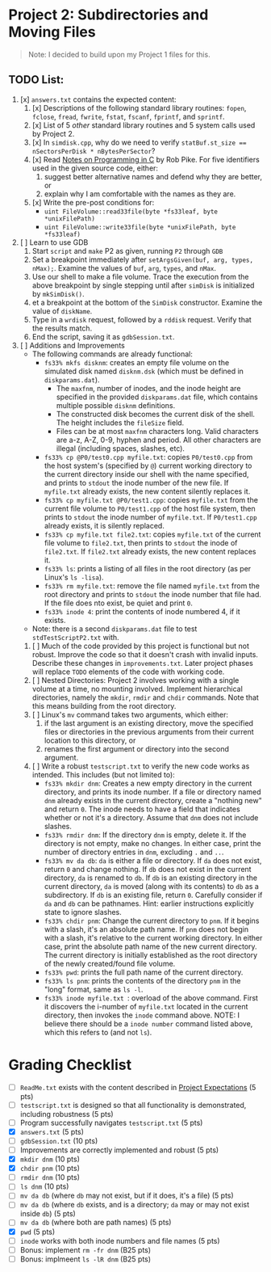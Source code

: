 # Project 2: Subdirectories and Moving Files
> Note: I decided to build upon my Project 1 files for this.
## TODO List:
1. [x] `answers.txt` contains the expected content:
    1. [x] Descriptions of the following standard library routines: `fopen`, `fclose`, `fread`, `fwrite`, `fstat`, `fscanf`, `fprintf`, and `sprintf`.
    2. [x] List of 5 *other* standard library routines and 5 system calls used by Project 2.
    3. [x] In `simdisk.cpp`, why do we need to verify `statBuf.st_size == nSectorsPerDisk * nBytesPerSector`?
    4. [x] Read [Notes on Programming in C](https://avida.cs.wright.edu/courses/CEG4350/Notes/Rob%20Pike%20Notes%20on%20Programming%20in%20C.html) by Rob Pike.  For five identifiers used in the given source code, either:
        1. suggest better alternative names and defend why they are better, or
        2. explain why I am comfortable with the names as they are.
    5. [x] Write the pre-post conditions for:
        - `uint FileVolume::read33file(byte *fs33leaf, byte *unixFilePath)`
        - `uint FileVolume::write33file(byte *unixFilePath, byte *fs33leaf)`
2. [ ] Learn to use GDB
    1. Start `script` and `make` P2 as given, running `P2` through `GDB`
    2. Set a breakpoint immediately after `setArgsGiven(buf, arg, types, nMax);`.  Examine the values of `buf`, `arg`, `types`, and `nMax`.
    3. Use our shell to make a file volume.  Trace the execution from the above breakpoint by single stepping until after `simDisk` is initialized by `mkSimDisk()`.
    4. et a breakpoint at the bottom of the `SimDisk` constructor.  Examine the value of `diskName`.
    5. Type in a `wrdisk` request, followed by a `rddisk` request.  Verify that the results match.
    6. End the script, saving it as `gdbSession.txt`.
3. [ ] Additions and Improvements
    - The following commands are already functional:
        - `fs33% mkfs disknm`: creates an empty file volume on the simulated disk named `disknm.dsk` (which must be defined in `diskparams.dat`).  
            - The `maxfnm`, number of inodes, and the inode height are specified in the provided `diskparams.dat` file, which contains multiple possible `disknm` definitions.  
            - The constructed disk becomes the current disk of the shell.  The height includes the `fileSize` field.
            - Files can be at most `maxfnm` characters long.  Valid characters are a-z, A-Z, 0-9, hyphen and period.  All other characters are illegal (including spaces, slashes, etc).
        - `fs33% cp @P0/test0.cpp myfile.txt`: copies `P0/test0.cpp` from the host system's (specified by `@`) current working directory to the current directory inside our shell with the name specified, and prints to `stdout` the inode number of the new file.  If `myfile.txt` already exists, the new content silently replaces it.
        - `fs33% cp myfile.txt @P0/test1.cpp`: copies `myfile.txt` from the current file volume to `P0/test1.cpp` of the host file system, then prints to `stdout` the inode number of `myfile.txt`.  If `P0/test1.cpp` already exists, it is silently replaced.
        - `fs33% cp myfile.txt file2.txt`: copies `myfile.txt` of the current file volume to `file2.txt`, then prints to `stdout` the inode of `file2.txt`.  If `file2.txt` already exists, the new content replaces it.
        - `fs33% ls`: prints a listing of all files in the root directory (as per Linux's `ls -lisa`).
        - `fs33% rm myfile.txt`: remove the file named `myfile.txt` from the root directory and prints to `stdout` the inode number that file had.  If the file does nto exist, be quiet and print `0`.
        - `fs33% inode 4`: print the contents of inode numbered 4, if it exists.
    - Note: there is a second `diskparams.dat` file to test `stdTestScriptP2.txt` with.
    1. [ ] Much of the code provided by this project is functional but not robust.  Improve the code so that it doesn't crash with invalid inputs.  Describe these changes in `improvements.txt`.  Later project phases will replace `TODO` elements of the code with working code.
    2. [ ] Nested Directories: Project 2 involves working with a single volume at a time, no mounting involved.  Implement hierarchical directories, namely the `mkdir`, `rmdir` and `chdir` commands.  Note that this means building from the root directory.
    3. [ ] Linux's `mv` command takes two arguments, which either:
        1. if the last argument is an existing directory, move the specified files or directories in the previous arguments from their current location to this directory, or
        2. renames the first argument or directory into the second argument.
    4. [ ] Write a robust `testscript.txt` to verify the new code works as intended.  This includes (but not limited to):
        - `fs33% mkdir dnm`: Creates a new empty directory in the current directory, and prints its inode number.  If a file or directory named `dnm` already exists in the current directory, create a "nothing new" and return `0`.  The inode needs to have a field that indicates whether or not it's a directory.  Assume that `dnm` does not include slashes.
        - `fs33% rmdir dnm`: If the directory `dnm` is empty, delete it.  If the directory is not empty, make no changes.  In either case, print the number of directory entries in `dnm`, excluding `.` and `..`.
        - `fs33% mv da db`: `da` is either a file or directory.  If `da` does not exist, return `0` and change nothing.  If `db` does not exist in the current directory, `da` is renamed to `db`.  If `db` is an existing directory in the current directory, `da` is moved (along with its contents) to `db` as a subdirectory.  If `db` is an existing file, return `0`.  Carefully consider if `da` and `db` can be pathnames.  Hint: earlier instructions explicitly state to ignore slashes.
        - `fs33% chdir pnm`: Change the current directory to `pnm`.  If it begins with a slash, it's an absolute path name.  If `pnm` does not begin with a slash, it's relative to the current working directory.  In either case, print the absolute path name of the new current directory.  The current directory is initially established as the root directory of the newly created/found file volume.
        - `fs33% pwd`: prints the full path name of the current directory.
        - `fs33% ls pnm`: prints the contents of the directory `pnm` in the "long" format, same as `ls -l`.
        - `fs33% inode myfile.txt `: overload of the above command.  First it discovers the i-number of `myfile.txt` located in the current directory, then invokes the `inode` command above.  NOTE: I believe there should be a `inode number` command listed above, which this refers to (and not `ls`).

# Grading Checklist
- [ ] `ReadMe.txt` exists with the content described in [Project Expectations](https://avida.cs.wright.edu/courses/CEG4350/Projects/4350projects.html) (5 pts)
- [ ] `testscript.txt` is designed so that all functionality is demonstrated, including robustness (5 pts)
- [ ] Program successfully navigates `testscript.txt` (5 pts)
- [x] `answers.txt` (5 pts)
- [ ] `gdbSession.txt` (10 pts)
- [ ] Improvements are correctly implemented and robust (5 pts)
- [x] `mkdir dnm` (10 pts)
- [x] `chdir pnm` (10 pts)
- [ ] `rmdir dnm` (10 pts)
- [ ] `ls dnm` (10 pts)
- [ ] `mv da db` (where `db` may not exist, but if it does, it's a file) (5 pts)
- [ ] `mv da db` (where `db` exists, and is a directory; `da` may or may not exist inside `db`) (5 pts)
- [ ] `mv da db` (where both are path names) (5 pts)
- [x] `pwd` (5 pts)
- [ ] `inode` works with both inode numbers and file names (5 pts)
- [ ] Bonus: implement `rm -fr dnm` (B25 pts)
- [ ] Bonus: implmeent `ls -lR dnm` (B25 pts)